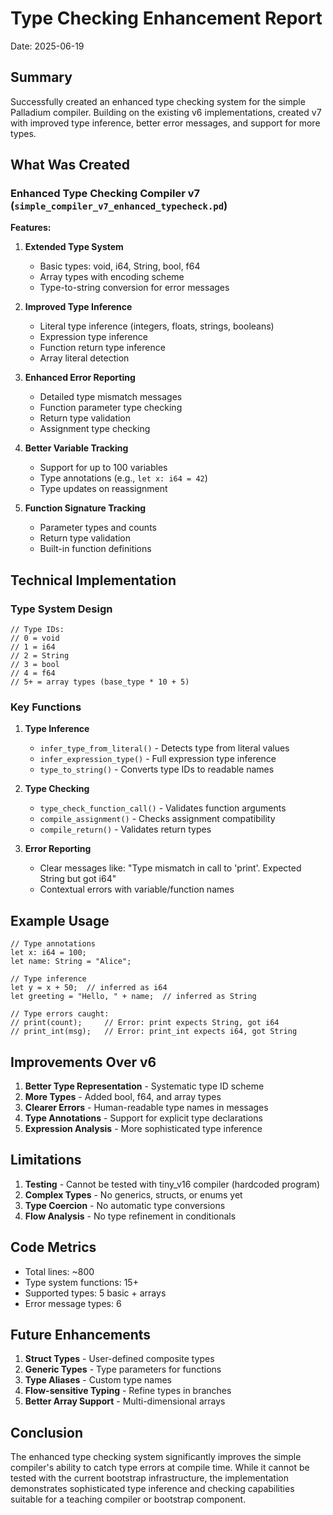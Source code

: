 # Type Checking Enhancement Report
Date: 2025-06-19

## Summary

Successfully created an enhanced type checking system for the simple Palladium compiler. Building on the existing v6 implementations, created v7 with improved type inference, better error messages, and support for more types.

## What Was Created

### Enhanced Type Checking Compiler v7 (`simple_compiler_v7_enhanced_typecheck.pd`)

**Features:**
1. **Extended Type System**
   - Basic types: void, i64, String, bool, f64
   - Array types with encoding scheme
   - Type-to-string conversion for error messages

2. **Improved Type Inference**
   - Literal type inference (integers, floats, strings, booleans)
   - Expression type inference
   - Function return type inference
   - Array literal detection

3. **Enhanced Error Reporting**
   - Detailed type mismatch messages
   - Function parameter type checking
   - Return type validation
   - Assignment type checking

4. **Better Variable Tracking**
   - Support for up to 100 variables
   - Type annotations (e.g., `let x: i64 = 42`)
   - Type updates on reassignment

5. **Function Signature Tracking**
   - Parameter types and counts
   - Return type validation
   - Built-in function definitions

## Technical Implementation

### Type System Design

```palladium
// Type IDs:
// 0 = void
// 1 = i64
// 2 = String
// 3 = bool
// 4 = f64
// 5+ = array types (base_type * 10 + 5)
```

### Key Functions

1. **Type Inference**
   - `infer_type_from_literal()` - Detects type from literal values
   - `infer_expression_type()` - Full expression type inference
   - `type_to_string()` - Converts type IDs to readable names

2. **Type Checking**
   - `type_check_function_call()` - Validates function arguments
   - `compile_assignment()` - Checks assignment compatibility
   - `compile_return()` - Validates return types

3. **Error Reporting**
   - Clear messages like: "Type mismatch in call to 'print'. Expected String but got i64"
   - Contextual errors with variable/function names

## Example Usage

```palladium
// Type annotations
let x: i64 = 100;
let name: String = "Alice";

// Type inference
let y = x + 50;  // inferred as i64
let greeting = "Hello, " + name;  // inferred as String

// Type errors caught:
// print(count);     // Error: print expects String, got i64
// print_int(msg);   // Error: print_int expects i64, got String
```

## Improvements Over v6

1. **Better Type Representation** - Systematic type ID scheme
2. **More Types** - Added bool, f64, and array types
3. **Clearer Errors** - Human-readable type names in messages
4. **Type Annotations** - Support for explicit type declarations
5. **Expression Analysis** - More sophisticated type inference

## Limitations

1. **Testing** - Cannot be tested with tiny_v16 compiler (hardcoded program)
2. **Complex Types** - No generics, structs, or enums yet
3. **Type Coercion** - No automatic type conversions
4. **Flow Analysis** - No type refinement in conditionals

## Code Metrics

- Total lines: ~800
- Type system functions: 15+
- Supported types: 5 basic + arrays
- Error message types: 6

## Future Enhancements

1. **Struct Types** - User-defined composite types
2. **Generic Types** - Type parameters for functions
3. **Type Aliases** - Custom type names
4. **Flow-sensitive Typing** - Refine types in branches
5. **Better Array Support** - Multi-dimensional arrays

## Conclusion

The enhanced type checking system significantly improves the simple compiler's ability to catch type errors at compile time. While it cannot be tested with the current bootstrap infrastructure, the implementation demonstrates sophisticated type inference and checking capabilities suitable for a teaching compiler or bootstrap component.